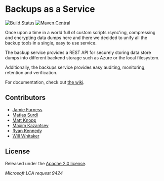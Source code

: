 # Backups as a Service
[![Build Status](https://api.travis-ci.org/yammer/backups.png?branch=master)](https://travis-ci.org/yammer/backups?branch=master)
[![Maven Central](https://maven-badges.herokuapp.com/maven-central/com.yammer.backups/backups-service/badge.png)](https://maven-badges.herokuapp.com/maven-central/com.yammer.backups/backups-service)

Once upon a time in a world full of custom scripts rsync'ing, compressing and encrypting data dumps 
here and there we decided to unify all the backup tools in a single, easy to use service.

The backup service provides a REST API for securely storing data store dumps into different backend
storage such as Azure or the local filesystem.

Additionally, the backups service provides easy auditing, monitoring, retention and verification.

For documentation, check out [the wiki](https://github.com/yammer/backups/wiki).

## Contributors

* [Jamie Furness](https://github.com/reines)
* [Matias Surdi](https://github.com/msurdi)
* [Matt Knopp](https://github.com/mhat)
* [Maxim Kazantsev](https://github.com/mkazantsev)
* [Ryan Kennedy](https://github.com/ryankennedy)
* [Will Whitaker](https://github.com/willwhitaker)

## License

Released under the [Apache 2.0 license](http://www.apache.org/licenses/LICENSE-2.0.html).

_Microsoft LCA request 9424_
